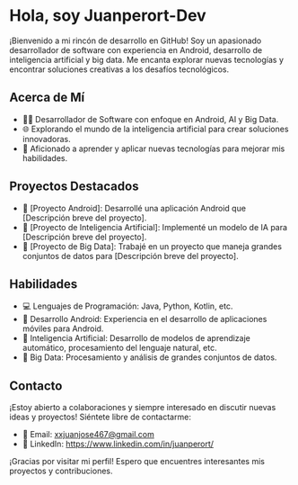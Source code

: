 # Hola, soy Juanperort-Dev

¡Bienvenido a mi rincón de desarrollo en GitHub! Soy un apasionado desarrollador de software con experiencia en Android, desarrollo de inteligencia artificial y big data. Me encanta explorar nuevas tecnologías y encontrar soluciones creativas a los desafíos tecnológicos.

## Acerca de Mí

- 👨‍💻 Desarrollador de Software con enfoque en Android, AI y Big Data.
- 🌐 Explorando el mundo de la inteligencia artificial para crear soluciones innovadoras.
- 🚀 Aficionado a aprender y aplicar nuevas tecnologías para mejorar mis habilidades.

## Proyectos Destacados

- 📱 [Proyecto Android]: Desarrollé una aplicación Android que [Descripción breve del proyecto].
- 🤖 [Proyecto de Inteligencia Artificial]: Implementé un modelo de IA para [Descripción breve del proyecto].
- 💾 [Proyecto de Big Data]: Trabajé en un proyecto que maneja grandes conjuntos de datos para [Descripción breve del proyecto].

## Habilidades

- 💻 Lenguajes de Programación: Java, Python, Kotlin, etc.
- 📱 Desarrollo Android: Experiencia en el desarrollo de aplicaciones móviles para Android.
- 🤖 Inteligencia Artificial: Desarrollo de modelos de aprendizaje automático, procesamiento del lenguaje natural, etc.
- 💾 Big Data: Procesamiento y análisis de grandes conjuntos de datos.

## Contacto

¡Estoy abierto a colaboraciones y siempre interesado en discutir nuevas ideas y proyectos! Siéntete libre de contactarme:

- 📧 Email: xxjuanjose467@gmail.com
- 💼 LinkedIn: https://www.linkedin.com/in/juanperort/

¡Gracias por visitar mi perfil! Espero que encuentres interesantes mis proyectos y contribuciones.
